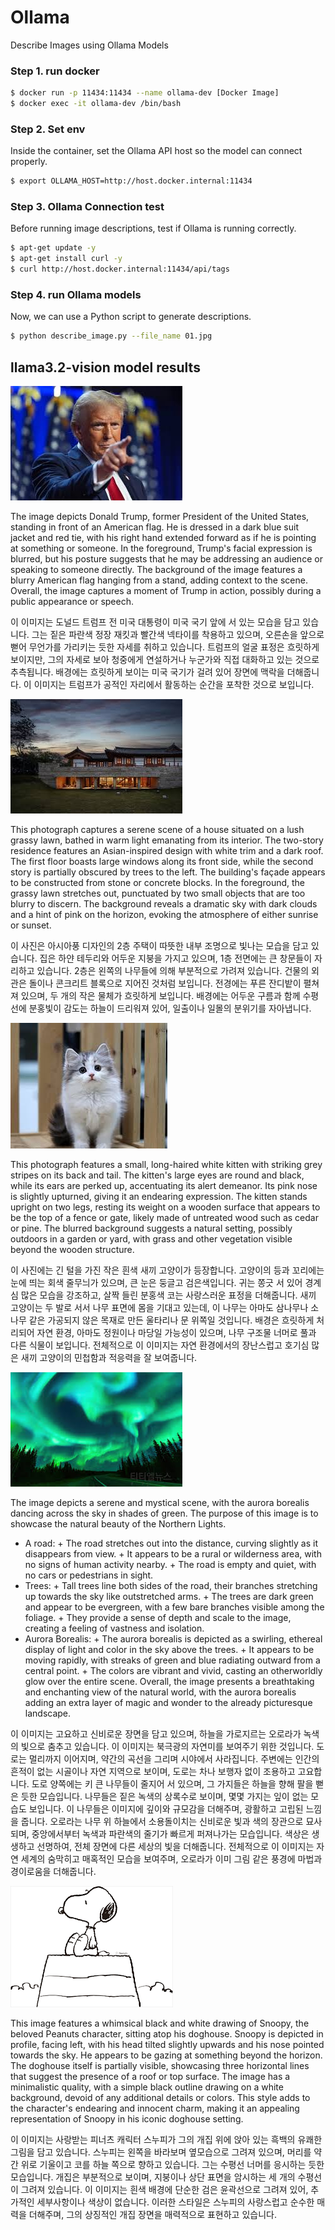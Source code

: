 # Ollama
Describe Images using Ollama Models 

### Step 1. run docker
```bash 
$ docker run -p 11434:11434 --name ollama-dev [Docker Image]
$ docker exec -it ollama-dev /bin/bash
```

### Step 2. Set env 
Inside the container, set the Ollama API host so the model can connect properly.
```bash
$ export OLLAMA_HOST=http://host.docker.internal:11434
```

### Step 3. Ollama Connection test
Before running image descriptions, test if Ollama is running correctly.
```bash
$ apt-get update -y
$ apt-get install curl -y
$ curl http://host.docker.internal:11434/api/tags
```
### Step 4. run Ollama models 
Now, we can use a Python script to generate descriptions.
``` bash
$ python describe_image.py --file_name 01.jpg
```


## llama3.2-vision model results
![](testfile/01.jpg)

The image depicts Donald Trump, former President of the United States, standing in front of an American flag. He is dressed in a dark blue suit jacket and red tie, with his right hand extended forward as if he is pointing at something or someone.
In the foreground, Trump's facial expression is blurred, but his posture suggests that he may be addressing an audience or speaking to someone directly. The background of the image features a blurry American flag hanging from a stand, adding context to the scene. Overall, the image captures a moment of Trump in action, possibly during a public appearance or speech.

이 이미지는 도널드 트럼프 전 미국 대통령이 미국 국기 앞에 서 있는 모습을 담고 있습니다. 그는 짙은 파란색 정장 재킷과 빨간색 넥타이를 착용하고 있으며, 오른손을 앞으로 뻗어 무언가를 가리키는 듯한 자세를 취하고 있습니다. 트럼프의 얼굴 표정은 흐릿하게 보이지만, 그의 자세로 보아 청중에게 연설하거나 누군가와 직접 대화하고 있는 것으로 추측됩니다. 배경에는 흐릿하게 보이는 미국 국기가 걸려 있어 장면에 맥락을 더해줍니다. 이 이미지는 트럼프가 공적인 자리에서 활동하는 순간을 포착한 것으로 보입니다.

![](testfile/02.jpg)

This photograph captures a serene scene of a house situated on a lush grassy lawn, bathed in warm light emanating from its interior.
The two-story residence features an Asian-inspired design with white trim and a dark roof. The first floor boasts large windows along its front side, while the second story is partially obscured by trees to the left. The building's façade appears to be constructed from stone or concrete blocks.
In the foreground, the grassy lawn stretches out, punctuated by two small objects that are too blurry to discern. The background reveals a dramatic sky with dark clouds and a hint of pink on the horizon, evoking the atmosphere of either sunrise or sunset.

이 사진은 아시아풍 디자인의 2층 주택이 따뜻한 내부 조명으로 빛나는 모습을 담고 있습니다. 집은 하얀 테두리와 어두운 지붕을 가지고 있으며, 1층 전면에는 큰 창문들이 자리하고 있습니다. 2층은 왼쪽의 나무들에 의해 부분적으로 가려져 있습니다. 건물의 외관은 돌이나 콘크리트 블록으로 지어진 것처럼 보입니다. 전경에는 푸른 잔디밭이 펼쳐져 있으며, 두 개의 작은 물체가 흐릿하게 보입니다. 배경에는 어두운 구름과 함께 수평선에 분홍빛이 감도는 하늘이 드리워져 있어, 일출이나 일몰의 분위기를 자아냅니다.

![](testfile/03.jpg)

This photograph features a small, long-haired white kitten with striking grey stripes on its back and tail. The kitten's large eyes are round and black, while its ears are perked up, accentuating its alert demeanor. Its pink nose is slightly upturned, giving it an endearing expression.
The kitten stands upright on two legs, resting its weight on a wooden surface that appears to be the top of a fence or gate, likely made of untreated wood such as cedar or pine. The blurred background suggests a natural setting, possibly outdoors in a garden or yard, with grass and other vegetation visible beyond the wooden structure.

이 사진에는 긴 털을 가진 작은 흰색 새끼 고양이가 등장합니다. 고양이의 등과 꼬리에는 눈에 띄는 회색 줄무늬가 있으며, 큰 눈은 둥글고 검은색입니다. 귀는 쫑긋 서 있어 경계심 많은 모습을 강조하고, 살짝 들린 분홍색 코는 사랑스러운 표정을 더해줍니다.
새끼 고양이는 두 발로 서서 나무 표면에 몸을 기대고 있는데, 이 나무는 아마도 삼나무나 소나무 같은 가공되지 않은 목재로 만든 울타리나 문 위쪽일 것입니다. 배경은 흐릿하게 처리되어 자연 환경, 아마도 정원이나 마당일 가능성이 있으며, 나무 구조물 너머로 풀과 다른 식물이 보입니다.
전체적으로 이 이미지는 자연 환경에서의 장난스럽고 호기심 많은 새끼 고양이의 민첩함과 적응력을 잘 보여줍니다.

![](testfile/04.jpg)

The image depicts a serene and mystical scene, with the aurora borealis dancing across the sky in shades of green. The purpose of this image is to showcase the natural beauty of the Northern Lights.
* A road:
        + The road stretches out into the distance, curving slightly as it disappears from view.
        + It appears to be a rural or wilderness area, with no signs of human activity nearby.
        + The road is empty and quiet, with no cars or pedestrians in sight.
* Trees:
        + Tall trees line both sides of the road, their branches stretching up towards the sky like outstretched arms.
        + The trees are dark green and appear to be evergreen, with a few bare branches visible among the foliage.
        + They provide a sense of depth and scale to the image, creating a feeling of vastness and isolation.
* Aurora Borealis:
        + The aurora borealis is depicted as a swirling, ethereal display of light and color in the sky above the trees.
        + It appears to be moving rapidly, with streaks of green and blue radiating outward from a central point.
        + The colors are vibrant and vivid, casting an otherworldly glow over the entire scene.
Overall, the image presents a breathtaking and enchanting view of the natural world, with the aurora borealis adding an extra layer of magic and wonder to the already picturesque landscape.

이 이미지는 고요하고 신비로운 장면을 담고 있으며, 하늘을 가로지르는 오로라가 녹색의 빛으로 춤추고 있습니다. 이 이미지는 북극광의 자연미를 보여주기 위한 것입니다. 도로는 멀리까지 이어지며, 약간의 곡선을 그리며 시야에서 사라집니다. 주변에는 인간의 흔적이 없는 시골이나 자연 지역으로 보이며, 도로는 차나 보행자 없이 조용하고 고요합니다. 도로 양쪽에는 키 큰 나무들이 줄지어 서 있으며, 그 가지들은 하늘을 향해 팔을 뻗은 듯한 모습입니다. 나무들은 짙은 녹색의 상록수로 보이며, 몇몇 가지는 잎이 없는 모습도 보입니다. 이 나무들은 이미지에 깊이와 규모감을 더해주며, 광활하고 고립된 느낌을 줍니다. 오로라는 나무 위 하늘에서 소용돌이치는 신비로운 빛과 색의 장관으로 묘사되며, 중앙에서부터 녹색과 파란색의 줄기가 빠르게 퍼져나가는 모습입니다. 색상은 생생하고 선명하여, 전체 장면에 다른 세상의 빛을 더해줍니다. 전체적으로 이 이미지는 자연 세계의 숨막히고 매혹적인 모습을 보여주며, 오로라가 이미 그림 같은 풍경에 마법과 경이로움을 더해줍니다.

![](testfile/05.png)

This image features a whimsical black and white drawing of Snoopy, the beloved Peanuts character, sitting atop his doghouse.
Snoopy is depicted in profile, facing left, with his head tilted slightly upwards and his nose pointed towards the sky. He appears to be gazing at something beyond the horizon. The doghouse itself is partially visible, showcasing three horizontal lines that suggest the presence of a roof or top surface.
The image has a minimalistic quality, with a simple black outline drawing on a white background, devoid of any additional details or colors. This style adds to the character's endearing and innocent charm, making it an appealing representation of Snoopy in his iconic doghouse setting.

이 이미지는 사랑받는 피너츠 캐릭터 스누피가 그의 개집 위에 앉아 있는 흑백의 유쾌한 그림을 담고 있습니다. 스누피는 왼쪽을 바라보며 옆모습으로 그려져 있으며, 머리를 약간 위로 기울이고 코를 하늘 쪽으로 향하고 있습니다. 그는 수평선 너머를 응시하는 듯한 모습입니다. 개집은 부분적으로 보이며, 지붕이나 상단 표면을 암시하는 세 개의 수평선이 그려져 있습니다. 이 이미지는 흰색 배경에 단순한 검은 윤곽선으로 그려져 있어, 추가적인 세부사항이나 색상이 없습니다. 이러한 스타일은 스누피의 사랑스럽고 순수한 매력을 더해주며, 그의 상징적인 개집 장면을 매력적으로 표현하고 있습니다.
